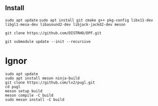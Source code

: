 ## Install
```sudo apt update```
```sudo apt install git cmake g++ pkg-config libx11-dev libgl1-mesa-dev libasound2-dev libjack-jackd2-dev meson```

```git clone https://github.com/DISTRHO/DPF.git```

```git submodule update --init --recursive```


# Ignor
```
sudo apt update
sudo apt install meson ninja-build
git clone https://github.com/lv2/pugl.git
cd pugl
meson setup build
meson compile -C build
sudo meson install -C build
```